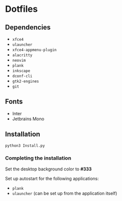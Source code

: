 # Dotfiles

## Dependencies

- `xfce4`
- `ulauncher`
- `xfce4-appmenu-plugin`
- `alacritty`
- `neovim`
- `plank`
- `inkscape`
- `dconf-cli`
- `gtk2-engines`
- `git`

## Fonts

- Inter
- Jetbrains Mono

## Installation

```sh
python3 Install.py
```

### Completing the installation

Set the desktop background color to **#333**

Set up autostart for the following applications:

- `plank`
- `ulauncher` (can be set up from the application itself)

